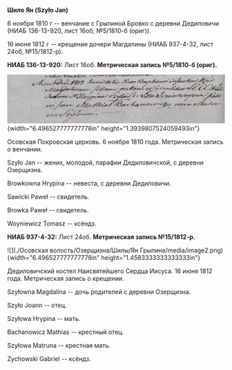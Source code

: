**Шило Ян (Szyło Jan)**

6 ноября 1810 г -- венчание с Грыпиной Бровко с деревни Дедиловичи (НИАБ
136-13-920, лист 16об, №5/1810-б (ориг)).

16 июня 1812 г -- крещение дочери Магдалины (НИАБ 937-4-32, лист 24об,
№15/1812-р).

**НИАБ 136-13-920:** Лист 16об. **Метрическая запись №5/1810-б (ориг).**

![](./media/da5e31ccf856fcc5d1894fe4e95817c193ec1160.png){width="6.496527777777778in"
height="1.3939807524059493in"}

Осовская Покровская церковь. 6 ноября 1810 года. Метрическая запись о
венчании.

Szyło Jan -- жених, молодой, парафии Дедиловичской, с деревни Озерщизна.

Browkowna Hrypina -- невеста, с деревни Дедиловичи.

Sawicki Paweł -- свидетель.

Browka Paweł -- свидетель.

Woyniewicz Tomasz -- ксёндз.

**НИАБ 937-4-32:** Лист 24об. **Метрическая запись №15/1812-р.**

![](./Осовская волость/Озерщизна/Шилы/Ян Грыпина/media/image2.png){width="6.496527777777778in"
height="1.4583333333333333in"}

Дедиловичский костел Наисвятейшего Сердца Иисуса. 16 июня 1812 года.
Метрическая запись о крещении.

Szyłowna Magdalina -- дочь родителей с деревни Озерщизна.

Szyło Joann -- отец.

Szyłowa Hrypina -- мать.

Bachanowicz Mathias -- крестный отец.

Szyłowa Matruna -- крестная мать.

Zychowski Gabriel -- ксёндз.
